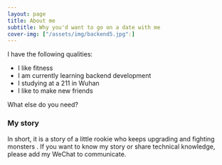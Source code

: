 ```yaml
---
layout: page
title: About me
subtitle: Why you'd want to go on a date with me
cover-img: ["/assets/img/backend5.jpg":]
---
```


I have the following qualities:

- I like fitness
- I am currently learning backend development
- I studying at a 211 in Wuhan
- I like to make new friends

What else do you need?

### My story

In short, it is a story of a little rookie who keeps upgrading and fighting monsters .
If you want to know my story or share technical knowledge, please add my WeChat to communicate.
